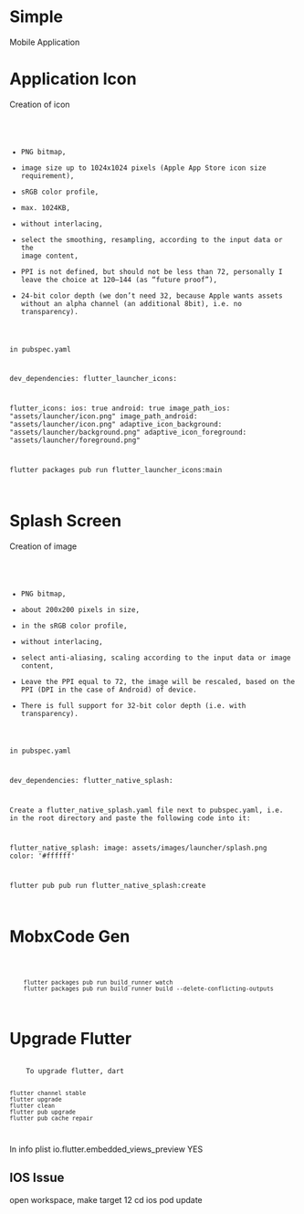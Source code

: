 # Simple

 Mobile Application

# Application Icon

Creation of icon

<code>

-   PNG bitmap,
-   image size up to 1024x1024 pixels (Apple App Store icon size requirement),
-   sRGB color profile,
-   max. 1024KB,
-   without interlacing,
-   select the smoothing, resampling, according to the input data or the image content,
-   PPI is not defined, but should not be less than 72, personally I leave the choice at 120–144 (as “future proof”),
-   24-bit color depth (we don’t need 32, because Apple wants assets without an alpha channel (an additional 8bit), i.e. no transparency).

in pubspec.yaml

dev_dependencies:
flutter_launcher_icons:

flutter_icons:
ios: true
android: true
image_path_ios: "assets/launcher/icon.png"
image_path_android: "assets/launcher/icon.png"
adaptive_icon_background: "assets/launcher/background.png"
adaptive_icon_foreground: "assets/launcher/foreground.png"

flutter packages pub run flutter_launcher_icons:main

</code>

# Splash Screen

Creation of image

<code>

-   PNG bitmap,
-   about 200x200 pixels in size,
-   in the sRGB color profile,
-   without interlacing,
-   select anti-aliasing, scaling according to the input data or image content,
-   Leave the PPI equal to 72, the image will be rescaled, based on the PPI (DPI in the case of Android) of device.
-   There is full support for 32-bit color depth (i.e. with transparency).

in pubspec.yaml

dev_dependencies:
flutter_native_splash:

Create a flutter_native_splash.yaml file next to pubspec.yaml, i.e. in the root directory and paste the following code into it:

flutter_native_splash:
image: assets/images/launcher/splash.png
color: '#ffffff'

flutter pub pub run flutter_native_splash:create

</code>

# MobxCode Gen

<code>

        flutter packages pub run build_runner watch
        flutter packages pub run build_runner build --delete-conflicting-outputs

</code>

# Upgrade Flutter

<code>
    To upgrade flutter, dart

    flutter channel stable
    flutter upgrade
    flutter clean
    flutter pub upgrade
    flutter pub cache repair

</code>

In info plist
<key>io.flutter.embedded_views_preview</key>
<string>YES</string>

## IOS Issue

open workspace, make target 12
cd ios
pod update

